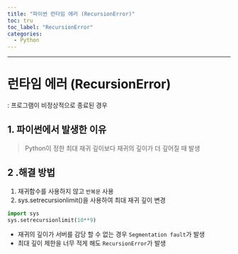 ```yaml
---
title: "파이썬 런타임 에러 (RecursionError)"
toc: tru
toc_label: "RecursionError"
categories:
  - Python
---
```



---

# 런타임 에러 (RecursionError)

: 프로그램이 비정상적으로 종료된 경우

## 1. 파이썬에서 발생한 이유

> Python이 정한 최대 재귀 깊이보다 재귀의 깊이가 더 깊어질 때 발생

## 2 .해결 방법

1. 재귀함수를 사용하지 않고 `반복문` 사용
2. sys.setrecursionlimit()을 사용하여 최대 재귀 깊이 변경
```python
import sys
sys.setrecursionlimit(10**9)
```
- 재귀의 깊이가 서버를 감당 할 수 없는 경우 `Segmentation fault`가 발생
- 최대 깊이 제한을 너무 적게 해도 `RecursionError`가 발생
